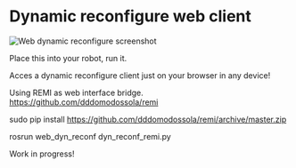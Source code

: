 Dynamic reconfigure web client
====

![Web dynamic reconfigure screenshot](https://raw.github.com/awesomebytes/web_dyn_reconf/master/screenshot.png)

Place this into your robot, run it.

Acces a dynamic reconfigure client just on your browser in any device!

Using REMI as web interface bridge. https://github.com/dddomodossola/remi

sudo pip install https://github.com/dddomodossola/remi/archive/master.zip

rosrun web_dyn_reconf dyn_reconf_remi.py

Work in progress!

